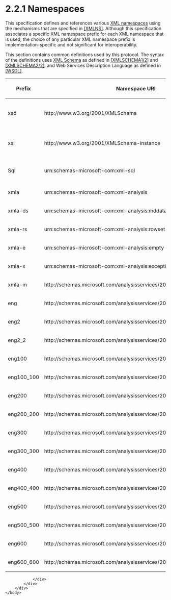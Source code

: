 <html dir="LTR" xmlns:mshelp="http://msdn.microsoft.com/mshelp" xmlns:ddue="http://ddue.schemas.microsoft.com/authoring/2003/5" xmlns:xlink="http://www.w3.org/1999/xlink" xmlns:tool="http://www.microsoft.com/tooltip">
    <head>
        <meta http-equiv="Content-Type" content="text/html; CHARSET=utf-8"></meta>
        <meta name="save" content="history"></meta>
        <title>2.2.1 Namespaces</title>
        <xml>
            <mshelp:toctitle title="2.2.1 Namespaces"></mshelp:toctitle>
            <mshelp:rltitle title="[MS-SSAS]: Namespaces"></mshelp:rltitle>
            <mshelp:keyword index="A" term="68a9475e-27d6-413a-9786-95bb19652b19"></mshelp:keyword>
            <mshelp:attr name="DCSext.ContentType" value="open specification"></mshelp:attr>
            <mshelp:attr name="AssetID" value="68a9475e-27d6-413a-9786-95bb19652b19"></mshelp:attr>
            <mshelp:attr name="TopicType" value="kbRef"></mshelp:attr>
            <mshelp:attr name="DCSext.Title" value="[MS-SSAS]: Namespaces" />
        </xml>
    </head>
    <body>
        <div id="header">
            <h1 class="heading">2.2.1 Namespaces</h1>
        </div>
        <div id="mainSection">
            <div id="mainBody">
                <div id="allHistory" class="saveHistory"></div>
                <div id="sectionSection0" class="section" name="collapseableSection">
                    

<p>This specification defines and references various <a href="8676f5ce-62d4-4244-a326-634bfed4aba4.html#gt_485f05b3-df3b-45ac-b8bf-d05f5d185a24">XML namespaces</a> using the
mechanisms that are specified in <a href="https://go.microsoft.com/fwlink/?LinkId=191840">[XMLNS]</a>. Although
this specification associates a specific XML namespace prefix for each XML
namespace that is used, the choice of any particular XML namespace prefix is
implementation-specific and not significant for interoperability.</p>

<p>This section contains common definitions used by this
protocol. The syntax of the definitions uses <a href="8676f5ce-62d4-4244-a326-634bfed4aba4.html#gt_0297231c-9f6b-4dc0-8ce5-d4b5a66f4bd4">XML Schema</a> as defined in <a href="https://go.microsoft.com/fwlink/?LinkId=90607">[XMLSCHEMA1/2]</a> and <a href="https://go.microsoft.com/fwlink/?LinkId=90609">[XMLSCHEMA2/2]</a>, and
Web Services Description Language as defined in <a href="https://go.microsoft.com/fwlink/?LinkId=90577">[WSDL]</a>.</p>

<table>
 <thead>
  <tr>
   <th>
   <p>Prefix</p>
   </th>
   <th>
   <p>Namespace URI</p>
   </th>
   <th>
   <p>Reference</p>
   </th>
  </tr>
 </thead>
 <tr>
  <td>
  <p>xsd</p>
  </td>
  <td>
  <p>http://www.w3.org/2001/XMLSchema</p>
  </td>
  <td>
  <p>[XMLSCHEMA1/2]</p>
  <p>[XMLSCHEMA2/2]</p>
  </td>
 </tr>
 <tr>
  <td>
  <p>xsi</p>
  </td>
  <td>
  <p>http://www.w3.org/2001/XMLSchema-instance</p>
  </td>
  <td>
  <p>[XMLSCHEMA1/2]</p>
  <p>[XMLSCHEMA2/2]</p>
  </td>
 </tr>
 <tr>
  <td>
  <p>Sql</p>
  </td>
  <td>
  <p>urn:schemas-microsoft-com:xml-sql</p>
  </td>
  <td>
  <p><a href="https://go.microsoft.com/fwlink/?LinkId=835121">[MSDN-SQLXML-pg19087]</a>
  </p>
  </td>
 </tr>
 <tr>
  <td>
  <p>xmla</p>
  </td>
  <td>
  <p>urn:schemas-microsoft-com:xml-analysis</p>
  </td>
  <td>
  <p><a href="https://go.microsoft.com/fwlink/?LinkId=282742">[XMLA]</a></p>
  </td>
 </tr>
 <tr>
  <td>
  <p>xmla-ds</p>
  </td>
  <td>
  <p>urn:schemas-microsoft-com:xml-analysis:mddataset</p>
  </td>
  <td>
  <p>[XMLA]</p>
  </td>
 </tr>
 <tr>
  <td>
  <p>xmla-rs</p>
  </td>
  <td>
  <p>urn:schemas-microsoft-com:xml-analysis:rowset</p>
  </td>
  <td>
  <p>[XMLA]</p>
  </td>
 </tr>
 <tr>
  <td>
  <p>xmla-e</p>
  </td>
  <td>
  <p>urn:schemas-microsoft-com:xml-analysis:empty</p>
  </td>
  <td>
  <p>[XMLA]</p>
  </td>
 </tr>
 <tr>
  <td>
  <p>xmla-x</p>
  </td>
  <td>
  <p>urn:schemas-microsoft-com:xml-analysis:exception</p>
  </td>
  <td>
  <p>[XMLA]</p>
  </td>
 </tr>
 <tr>
  <td>
  <p>xmla-m</p>
  </td>
  <td>
  <p>http://schemas.microsoft.com/analysisservices/2003/xmla-multipleresults</p>
  </td>
  <td>
  <p> </p>
  </td>
 </tr>
 <tr>
  <td>
  <p>eng</p>
  </td>
  <td>
  <p>http://schemas.microsoft.com/analysisservices/2003/engine</p>
  </td>
  <td>
  <p> </p>
  </td>
 </tr>
 <tr>
  <td>
  <p>eng2</p>
  </td>
  <td>
  <p>http://schemas.microsoft.com/analysisservices/2003/engine/2</p>
  </td>
  <td>
  <p> </p>
  </td>
 </tr>
 <tr>
  <td>
  <p>eng2_2</p>
  </td>
  <td>
  <p>http://schemas.microsoft.com/analysisservices/2003/engine/2/2</p>
  </td>
  <td>
  <p> </p>
  </td>
 </tr>
 <tr>
  <td>
  <p>eng100</p>
  </td>
  <td>
  <p>http://schemas.microsoft.com/analysisservices/2008/engine/100<a id="Appendix_A_Target_11"></a><a href="b9ac4859-2662-44ca-b131-9addd8b953dc.html#Appendix_A_11" aria-label="Product behavior note 11">&lt;11&gt;</a></p>
  </td>
  <td>
  <p> </p>
  </td>
 </tr>
 <tr>
  <td>
  <p>eng100_100</p>
  </td>
  <td>
  <p>http://schemas.microsoft.com/analysisservices/2008/engine/100/100<a id="Appendix_A_Target_12"></a><a href="b9ac4859-2662-44ca-b131-9addd8b953dc.html#Appendix_A_12" aria-label="Product behavior note 12">&lt;12&gt;</a></p>
  </td>
  <td>
  <p> </p>
  </td>
 </tr>
 <tr>
  <td>
  <p>eng200</p>
  </td>
  <td>
  <p>http://schemas.microsoft.com/analysisservices/2010/engine/200<a id="Appendix_A_Target_13"></a><a href="b9ac4859-2662-44ca-b131-9addd8b953dc.html#Appendix_A_13" aria-label="Product behavior note 13">&lt;13&gt;</a></p>
  </td>
  <td>
  <p> </p>
  </td>
 </tr>
 <tr>
  <td>
  <p>eng200_200</p>
  </td>
  <td>
  <p>http://schemas.microsoft.com/analysisservices/2010/engine/200/200<a id="Appendix_A_Target_14"></a><a href="b9ac4859-2662-44ca-b131-9addd8b953dc.html#Appendix_A_14" aria-label="Product behavior note 14">&lt;14&gt;</a></p>
  </td>
  <td>
  <p> </p>
  </td>
 </tr>
 <tr>
  <td>
  <p>eng300</p>
  </td>
  <td>
  <p>http://schemas.microsoft.com/analysisservices/2011/engine/300<a id="Appendix_A_Target_15"></a><a href="b9ac4859-2662-44ca-b131-9addd8b953dc.html#Appendix_A_15" aria-label="Product behavior note 15">&lt;15&gt;</a></p>
  </td>
  <td>
  <p> </p>
  </td>
 </tr>
 <tr>
  <td>
  <p>eng300_300</p>
  </td>
  <td>
  <p>http://schemas.microsoft.com/analysisservices/2011/engine/300/300<a id="Appendix_A_Target_16"></a><a href="b9ac4859-2662-44ca-b131-9addd8b953dc.html#Appendix_A_16" aria-label="Product behavior note 16">&lt;16&gt;</a></p>
  </td>
  <td>
  <p> </p>
  </td>
 </tr>
 <tr>
  <td>
  <p>eng400</p>
  </td>
  <td>
  <p>http://schemas.microsoft.com/analysisservices/2012/engine/400<a id="Appendix_A_Target_17"></a><a href="b9ac4859-2662-44ca-b131-9addd8b953dc.html#Appendix_A_17" aria-label="Product behavior note 17">&lt;17&gt;</a></p>
  </td>
  <td>
  <p> </p>
  </td>
 </tr>
 <tr>
  <td>
  <p>eng400_400</p>
  </td>
  <td>
  <p>http://schemas.microsoft.com/analysisservices/2012/engine/400/400<a id="Appendix_A_Target_18"></a><a href="b9ac4859-2662-44ca-b131-9addd8b953dc.html#Appendix_A_18" aria-label="Product behavior note 18">&lt;18&gt;</a></p>
  </td>
  <td>
  <p> </p>
  </td>
 </tr>
 <tr>
  <td>
  <p>eng500</p>
  </td>
  <td>
  <p>http://schemas.microsoft.com/analysisservices/2013/engine/500<a id="Appendix_A_Target_19"></a><a href="b9ac4859-2662-44ca-b131-9addd8b953dc.html#Appendix_A_19" aria-label="Product behavior note 19">&lt;19&gt;</a></p>
  </td>
  <td>
  <p> </p>
  </td>
 </tr>
 <tr>
  <td>
  <p>eng500_500</p>
  </td>
  <td>
  <p>http://schemas.microsoft.com/analysisservices/2013/engine/500/500<a id="Appendix_A_Target_20"></a><a href="b9ac4859-2662-44ca-b131-9addd8b953dc.html#Appendix_A_20" aria-label="Product behavior note 20">&lt;20&gt;</a></p>
  </td>
  <td>
  <p> </p>
  </td>
 </tr>
 <tr>
  <td>
  <p>eng600</p>
  </td>
  <td>
  <p>http://schemas.microsoft.com/analysisservices/2013/engine/600<a id="Appendix_A_Target_21"></a><a href="b9ac4859-2662-44ca-b131-9addd8b953dc.html#Appendix_A_21" aria-label="Product behavior note 21">&lt;21&gt;</a></p>
  </td>
  <td>
  <p> </p>
  </td>
 </tr>
 <tr>
  <td>
  <p>eng600_600</p>
  </td>
  <td>
  <p>http://schemas.microsoft.com/analysisservices/2013/engine/600/600<a id="Appendix_A_Target_22"></a><a href="b9ac4859-2662-44ca-b131-9addd8b953dc.html#Appendix_A_22" aria-label="Product behavior note 22">&lt;22&gt;</a></p>
  </td>
  <td>
  <p> </p>
  </td>
 </tr>
</table>

<p> </p>


                </div>
            </div>
        </div>
    </body>
</html>